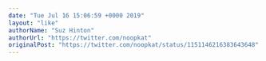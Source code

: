 ```yaml
---
date: "Tue Jul 16 15:06:59 +0000 2019"
layout: "like"
authorName: "Suz Hinton"
authorUrl: "https://twitter.com/noopkat"
originalPost: "https://twitter.com/noopkat/status/1151146216383643648"
---
```

